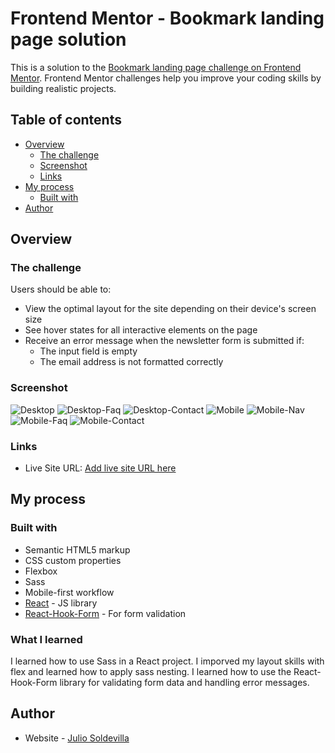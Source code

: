 # Frontend Mentor - Bookmark landing page solution

This is a solution to the [Bookmark landing page challenge on Frontend Mentor](https://www.frontendmentor.io/challenges/bookmark-landing-page-5d0b588a9edda32581d29158). Frontend Mentor challenges help you improve your coding skills by building realistic projects. 

## Table of contents

- [Overview](#overview)
  - [The challenge](#the-challenge)
  - [Screenshot](#screenshot)
  - [Links](#links)
- [My process](#my-process)
  - [Built with](#built-with)
- [Author](#author)



## Overview

### The challenge

Users should be able to:

- View the optimal layout for the site depending on their device's screen size
- See hover states for all interactive elements on the page
- Receive an error message when the newsletter form is submitted if:
  - The input field is empty
  - The email address is not formatted correctly

### Screenshot

![Desktop](./screenshots/bookmark-desk.png)
![Desktop-Faq](./screenshots/bookmark-desk-faq.png)
![Desktop-Contact](./screenshots/bookmark-desk-email.png)
![Mobile](./screenshots/bookmark-mobile.png)
![Mobile-Nav](./screenshots/bookmark-mobile-nav.png)
![Mobile-Faq](./screenshots/bookmark-mobile-faq.png)
![Mobile-Contact](./screenshots/bookmark-mobile-email.png)


### Links

- Live Site URL: [Add live site URL here](https://your-live-site-url.com)

## My process

### Built with

- Semantic HTML5 markup
- CSS custom properties
- Flexbox
- Sass
- Mobile-first workflow
- [React](https://reactjs.org/) - JS library
- [React-Hook-Form](https://www.react-hook-form.com/) - For form validation

### What I learned

I learned how to use Sass in a React project. I imporved my layout skills with flex and learned how to apply sass nesting. I learned how to use the React-Hook-Form library for validating form data and handling error messages.

## Author

- Website - [Julio Soldevilla](https://www.jasoldevilla.com)

